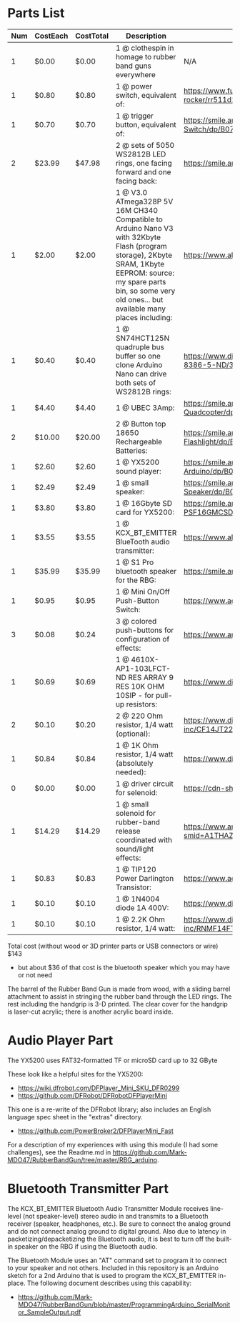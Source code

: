 # Parts List

| Num | CostEach | CostTotal | Description | Source |
| --- | --- | --- | --- | --- |
| 1 | $0.00 | $0.00 | 1 @ clothespin in homage to rubber band guns everywhere | N/A |
| 1 | $0.80 | $0.80 | 1 @ power switch, equivalent of: | https://www.futureelectronics.com/p/electromechanical--switches--rocker/rr511d1121-e-switch-1057563 |
| 1 | $0.70 | $0.70 | 1 @ trigger button, equivalent of: | https://smile.amazon.com/Pieces-Waterproof-Momentary-Button-Switch/dp/B07PG8YYWK |
| 2 | $23.99 | $47.98 | 2 @ sets of 5050 WS2812B LED rings, one facing forward and one facing back: | https://smile.amazon.com/gp/product/B07437X7SL |
| 1 | $2.00 | $2.00 | 1 @ V3.0 ATmega328P 5V 16M CH340 Compatible to Arduino Nano V3 with 32Kbyte Flash (program storage), 2Kbyte SRAM, 1Kbyte EEPROM: source: my spare parts bin, so some very old ones... but available many places including: | https://www.aliexpress.com/item/32242048437.html |
| 1 | $0.40 | $0.40 | 1 @ SN74HCT125N quadruple bus buffer so one clone Arduino Nano can drive both sets of WS2812B rings: | https://www.digikey.com/product-detail/en/texas-instruments/SN74HCT125N/296-8386-5-ND/376860 |
| 1 | $4.40 | $4.40 | 1 @ UBEC 3Amp: | https://smile.amazon.com/2-Pieces-Hobbywing-Switch-mode-UBEC-Helicopter-Quadcopter/dp/B01GHMW0C0 |
| 2 | $10.00 | $20.00 | 2 @ Button top 18650 Rechargeable Batteries: | https://smile.amazon.com/Rechargeable-Lithium-ion-Capacity-Batteries-Flashlight/dp/B08L66TP2D |
| 1 | $2.60 | $2.60 | 1 @ YX5200 sound player: | https://smile.amazon.com/Anmbest-YX5200-DFPlayer-Supporting-Arduino/dp/B07JGWMPTF/ |
| 1 | $2.49 | $2.49 | 1 @ small speaker: | https://smile.amazon.com/Uxcell-a15080600ux0275-Internal-Magnet-Speaker/dp/B0177ABRQ6/ |
| 1 | $3.80 | $3.80 | 1 @ 16Gbyte SD card for YX5200: | https://smile.amazon.com/Patriot-16GB-Micro-SDHC-PSF16GMCSDHC5PK/dp/B013P27MDW |
| 1 | $3.55 | $3.55 | 1 @ KCX_BT_EMITTER BlueTooth audio transmitter: | https://www.aliexpress.com/item/33058710334.html |
| 1 | $35.99 | $35.99 | 1 @ S1 Pro bluetooth speaker for the RBG: | https://smile.amazon.com/gp/product/B088H56DNY/ |
| 1 | $0.95 | $0.95 | 1 @ Mini On/Off Push-Button Switch: | https://www.adafruit.com/product/3870 |
| 3 | $0.08 | $0.24 | 3 @ colored push-buttons for configuration of effects: | https://www.amazon.com/gp/product/B07C7211PJ/ref=ppx_yo_dt_b_asin_image_o08_s00 |
| 1 | $0.69 | $0.69 | 1 @ 4610X-AP1-103LFCT-ND RES ARRAY 9 RES 10K OHM 10SIP - for pull-up resistors: | https://www.digikey.com/en/products/detail/bourns-inc/4610X-AP1-103LF/3741070 |
| 2 | $0.10 | $0.20 | 2 @ 220 Ohm resistor, 1/4 watt (optional): | https://www.digikey.com/en/products/detail/stackpole-electronics-inc/CF14JT220R/1741346 |
| 1 | $0.84 | $0.84 | 1 @ 1K Ohm resistor, 1/4 watt (absolutely needed): | https://www.digikey.com/en/products/detail/ohmite/OD102JE/823687 |
| 0 | $0.00 | $0.00 | 1 @ driver circuit for selenoid: | https://cdn-shop.adafruit.com/product-files/412/solenoid_driver.pdf |
| 1 | $14.29 | $14.29 | 1 @ small solenoid for rubber-band release coordinated with sound/light effects: | https://www.amazon.com/gp/product/B07TKTG3BH/ref=ox_sc_act_title_1?smid=A1THAZDOWP300U&psc=1 |
| 1 | $0.83 | $0.83 | 1 @ TIP120 Power Darlington Transistor: | https://www.adafruit.com/product/976 |
| 1 | $0.10 | $0.10 | 1 @ 1N4004 diode 1A 400V: | https://www.digikey.com/en/products/detail/nte-electronics-inc/1N4004/11645015 |
| 1 | $0.10 | $0.10 | 1 @ 2.2K Ohm resistor, 1/4 watt: | https://www.digikey.com/en/products/detail/stackpole-electronics-inc/RNMF14FTC2K20/2617325 |

Total cost (without wood or 3D printer parts or USB connectors or wire) $143
- but about $36 of that cost is the bluetooth speaker which you may have or not need

The barrel of the Rubber Band Gun is made from wood, with a sliding barrel attachment to assist in stringing the rubber band through the LED rings. The rest including the handgrip is 3-D printed. The clear cover for the handgrip is laser-cut acrylic; there is another acrylic board inside.

# Audio Player Part
The YX5200 uses FAT32-formatted TF or microSD card up to 32 GByte

These look like a helpful sites for the YX5200:
* https://wiki.dfrobot.com/DFPlayer_Mini_SKU_DFR0299
* https://github.com/DFRobot/DFRobotDFPlayerMini

This one is a re-write of the DFRobot library; also includes an English language spec sheet in the "extras" directory.
* https://github.com/PowerBroker2/DFPlayerMini_Fast

For a description of my experiences with using this module (I had some challenges), see the Readme.md in https://github.com/Mark-MDO47/RubberBandGun/tree/master/RBG_arduino.

# Bluetooth Transmitter Part
The KCX_BT_EMITTER Bluetooth Audio Transmitter Module receives line-level (not speaker-level) stereo audio in and transmits to a Bluetooth receiver (speaker, headphones, etc.). Be sure to connect the analog ground and do not connect analog ground to digital ground. Also due to latency in packetizing/depacketizing the Bluetooth audio, it is best to turn off the built-in speaker on the RBG if using the Bluetooth audio.

The Bluetooth Module uses an "AT" command set to program it to connect to your speaker and not others. Included in this repository is an Arduino sketch for a 2nd Arduino that is used to program the KCX_BT_EMITTER in-place. The following document describes using this capability:
* https://github.com/Mark-MDO47/RubberBandGun/blob/master/ProgrammingArduino_SerialMonitor_SampleOutput.pdf

